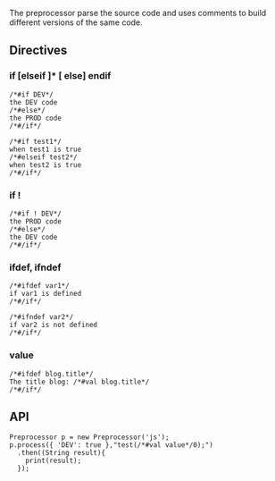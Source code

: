 The preprocessor parse the source code and uses comments to build different versions of the same code.

## Directives

### if [elseif ]* [ else] endif

```
/*#if DEV*/
the DEV code
/*#else*/
the PROD code
/*#/if*/

/*#if test1*/
when test1 is true
/*#elseif test2*/
when test2 is true
/*#/if*/
```

### if !

```
/*#if ! DEV*/
the PROD code
/*#else*/
the DEV code
/*#/if*/
```

### ifdef, ifndef

```
/*#ifdef var1*/
if var1 is defined
/*#/if*/

/*#ifndef var2*/
if var2 is not defined
/*#/if*/
```

### value

```
/*#ifdef blog.title*/
The title blog: /*#val blog.title*/
/*#/if*/
```

## API

```
Preprocessor p = new Preprocessor('js');
p.process({ 'DEV': true },"test(/*#val value*/0);")
  .then((String result){
  	print(result);
  });
```